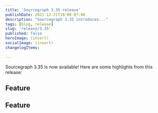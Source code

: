 ```yaml
---
title: 'Sourcegraph 3.35 release'
publishDate: 2021-12-21T10:00-07:00
description: "Sourcegraph 3.35 introduces..."
tags: [blog, release]
slug: 'release/3.35'
published: false
heroImage: (insert)
socialImage: (insert)
changelogItems:
  
---
```


Sourcegraph 3.35 is now available! Here are some highlights from this release:

## Feature

## Feature
